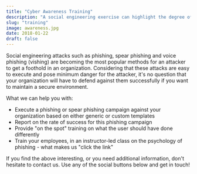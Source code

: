 ```yaml
---
title: "Cyber Awareness Training"
description: "A social engineering exercise can highlight the degree of readiness your organization has against phishing and spear phishing. On top of that, we will train your organization on how to recognize the principles behind phishing and how to defend against them."
slug: "training"
image: awareness.jpg
date: 2018-01-22
draft: false
---
```


Social engineering attacks such as phishing, spear phishing and voice phishing (vishing) are becoming the most popular methods for an attacker to get a foothold in an organization. Considering that these attacks are easy to execute and pose minimum danger for the attacker, it's no question that your organization will have to defend against them successfully if you want to maintain a secure environment.

What we can help you with:

* Execute a phishing or spear phishing campaign against your organization based on either generic or custom templates
* Report on the rate of success for this phishing campaign
* Provide "on the spot" training on what the user should have done differently
* Train your employees, in an instructor-led class on the psychology of phishing - what makes us "click the link"

If you find the above interesting, or you need additional information, don't hesitate to contact us. Use any of the social buttons below and get in touch!